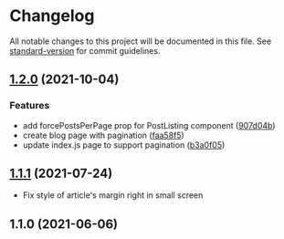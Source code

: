 # Changelog

All notable changes to this project will be documented in this file. See [standard-version](https://github.com/conventional-changelog/standard-version) for commit guidelines.

## [1.2.0](https://github.com/completejavascript/gatsby-blog-template/compare/v1.1.1...v1.2.0) (2021-10-04)


### Features

* add forcePostsPerPage prop for PostListing component ([907d04b](https://github.com/completejavascript/gatsby-blog-template/commit/907d04bbc0ba1f95d6ffde0c55d0bae77a53ed1f))
* create blog page with pagination ([faa58f5](https://github.com/completejavascript/gatsby-blog-template/commit/faa58f5e42a44ef3a28d6a76f35fdebb985a86d6))
* update index.js page to support pagination ([b3a0f05](https://github.com/completejavascript/gatsby-blog-template/commit/b3a0f05ae6b3340c92cd17a87bab8d9609e2dd5b))

## [1.1.1](https://github.com/completejavascript/gatsby-blog-template/compare/v1.1.0...v1.1.1) (2021-07-24)

- Fix style of article's margin right in small screen

## 1.1.0 (2021-06-06)
